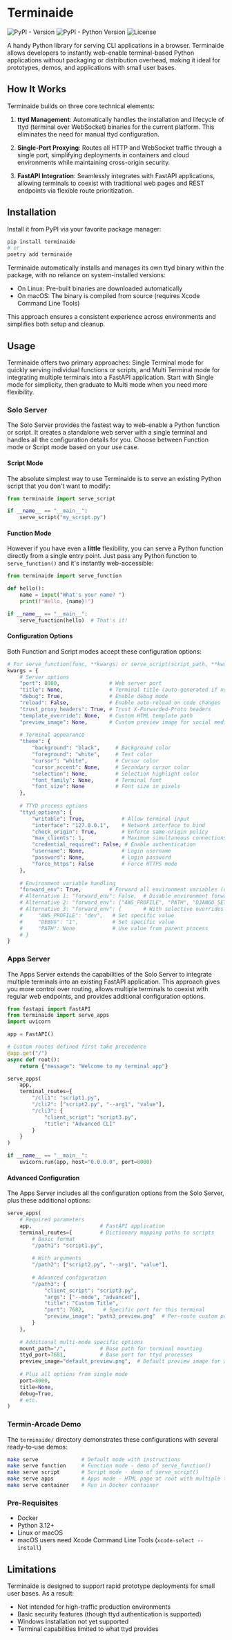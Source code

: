 # Terminaide
![PyPI - Version](https://img.shields.io/pypi/v/terminaide) ![PyPI - Python Version](https://img.shields.io/pypi/pyversions/terminaide) ![License](https://img.shields.io/github/license/anotherbazeinthewall/terminaide)


A handy Python library for serving CLI applications in a browser. Terminaide allows developers to instantly web-enable terminal-based Python applications without packaging or distribution overhead, making it ideal for prototypes, demos, and applications with small user bases.

## How It Works

Terminaide builds on three core technical elements:

1. **ttyd Management**: Automatically handles the installation and lifecycle of ttyd (terminal over WebSocket) binaries for the current platform. This eliminates the need for manual ttyd configuration.

2. **Single-Port Proxying**: Routes all HTTP and WebSocket traffic through a single port, simplifying deployments in containers and cloud environments while maintaining cross-origin security.

3. **FastAPI Integration**: Seamlessly integrates with FastAPI applications, allowing terminals to coexist with traditional web pages and REST endpoints via flexible route prioritization.

## Installation

Install it from PyPI via your favorite package manager:

```bash
pip install terminaide
# or
poetry add terminaide
```

Terminaide automatically installs and manages its own ttyd binary within the package, with no reliance on system-installed versions:

- On Linux: Pre-built binaries are downloaded automatically
- On macOS: The binary is compiled from source (requires Xcode Command Line Tools)

This approach ensures a consistent experience across environments and simplifies both setup and cleanup.

## Usage

Terminaide offers two primary approaches: Single Terminal mode for quickly serving individual functions or scripts, and Multi Terminal mode for integrating multiple terminals into a FastAPI application. Start with Single mode for simplicity, then graduate to Multi mode when you need more flexibility.

### Solo Server 

The Solo Server provides the fastest way to web-enable a Python function or script. It creates a standalone web server with a single terminal and handles all the configuration details for you. Choose between Function mode or Script mode based on your use case.

#### Script Mode

The absolute simplest way to use Terminaide is to serve an existing Python script that you don't want to modify:

```python
from terminaide import serve_script

if __name__ == "__main__":
    serve_script("my_script.py")
```

#### Function Mode

However if you have even a **little** flexibility, you can serve a Python function directly from a single entry point. Just pass any Python function to `serve_function()` and it's instantly web-accessible: 

```python
from terminaide import serve_function

def hello():
    name = input("What's your name? ")
    print(f"Hello, {name}!")

if __name__ == "__main__":
    serve_function(hello)  # That's it!
```

#### Configuration Options

Both Function and Script modes accept these configuration options:

```python
# For serve_function(func, **kwargs) or serve_script(script_path, **kwargs)
kwargs = {
    # Server options
    "port": 8000,                # Web server port
    "title": None,               # Terminal title (auto-generated if not specified)
    "debug": True,               # Enable debug mode
    "reload": False,             # Enable auto-reload on code changes
    "trust_proxy_headers": True, # Trust X-Forwarded-Proto headers
    "template_override": None,   # Custom HTML template path
    "preview_image": None,       # Custom preview image for social media sharing
    
    # Terminal appearance
    "theme": {
        "background": "black",     # Background color
        "foreground": "white",     # Text color
        "cursor": "white",         # Cursor color
        "cursor_accent": None,     # Secondary cursor color
        "selection": None,         # Selection highlight color
        "font_family": None,       # Terminal font
        "font_size": None          # Font size in pixels
    },
    
    # TTYD process options
    "ttyd_options": {
        "writable": True,            # Allow terminal input
        "interface": "127.0.0.1",    # Network interface to bind
        "check_origin": True,        # Enforce same-origin policy
        "max_clients": 1,            # Maximum simultaneous connections
        "credential_required": False, # Enable authentication
        "username": None,            # Login username
        "password": None,            # Login password
        "force_https": False         # Force HTTPS mode
    },
    
    # Environment variable handling
    "forward_env": True,         # Forward all environment variables (default)
    # Alternative 1: "forward_env": False,  # Disable environment forwarding
    # Alternative 2: "forward_env": ["AWS_PROFILE", "PATH", "DJANGO_SETTINGS"],  # Specific variables
    # Alternative 3: "forward_env": {       # With selective overrides
    #     "AWS_PROFILE": "dev",   # Set specific value
    #     "DEBUG": "1",           # Set specific value
    #     "PATH": None            # Use value from parent process
    # }
}
```

### Apps Server

The Apps Server extends the capabilities of the Solo Server to integrate multiple terminals into an existing FastAPI application. This approach gives you more control over routing, allows multiple terminals to coexist with regular web endpoints, and provides additional configuration options.

```python
from fastapi import FastAPI
from terminaide import serve_apps
import uvicorn

app = FastAPI()

# Custom routes defined first take precedence
@app.get("/")
async def root():
    return {"message": "Welcome to my terminal app"}

serve_apps(
    app,
    terminal_routes={
        "/cli1": "script1.py",
        "/cli2": ["script2.py", "--arg1", "value"],
        "/cli3": {
            "client_script": "script3.py",
            "title": "Advanced CLI"
        }
    }
)

if __name__ == "__main__":
    uvicorn.run(app, host="0.0.0.0", port=8000)
```

#### Advanced Configuration

The Apps Server includes all the configuration options from the Solo Server, plus these additional options:

```python
serve_apps(
    # Required parameters
    app,                      # FastAPI application
    terminal_routes={         # Dictionary mapping paths to scripts
        # Basic format
        "/path1": "script1.py",
        
        # With arguments
        "/path2": ["script2.py", "--arg1", "value"],
        
        # Advanced configuration
        "/path3": {
            "client_script": "script3.py",
            "args": ["--mode", "advanced"],
            "title": "Custom Title",
            "port": 7682,      # Specific port for this terminal
            "preview_image": "path3_preview.png"  # Per-route custom preview
        }
    },
    
    # Additional multi-mode specific options
    mount_path="/",           # Base path for terminal mounting
    ttyd_port=7681,           # Base port for ttyd processes
    preview_image="default_preview.png",  # Default preview image for all routes
    
    # Plus all options from single mode
    port=8000,
    title=None,
    debug=True,
    # etc.
)
```

### Termin-Arcade Demo

The `terminaide/` directory demonstrates these configurations with several ready-to-use demos:

```bash
make serve              # Default mode with instructions
make serve function     # Function mode - demo of serve_function()
make serve script       # Script mode - demo of serve_script()
make serve apps         # Apps mode - HTML page at root with multiple terminals
make serve container    # Run in Docker container
```

### Pre-Requisites

- Docker
- Python 3.12+
- Linux or macOS 
- macOS users need Xcode Command Line Tools (`xcode-select --install`)

## Limitations

Terminaide is designed to support rapid prototype deployments for small user bases. As a result:

- Not intended for high-traffic production environments
- Basic security features (though ttyd authentication is supported)
- Windows installation not yet supported
- Terminal capabilities limited to what ttyd provides